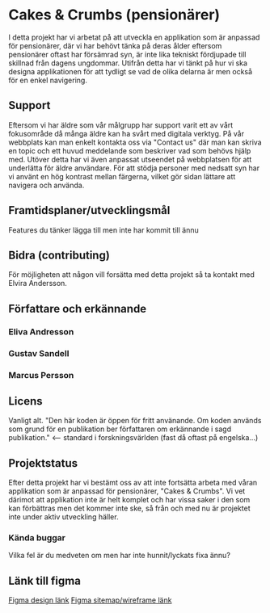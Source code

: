 # Cakes & Crumbs (pensionärer)

I detta projekt har vi arbetat på att utveckla en applikation som är anpassad för pensionärer, där vi har behövt tänka på deras ålder eftersom pensionärer oftast har försämrad syn, är inte lika tekniskt fördjupade till skillnad från dagens ungdommar. Utifrån detta har vi tänkt på hur vi ska designa applikationen för att tydligt se vad de olika delarna är men också för en enkel navigering.

## Support
Eftersom vi har äldre som vår målgrupp har support varit ett av vårt fokusområde då många äldre kan ha svårt med digitala verktyg. På vår webbplats kan man enkelt kontakta oss via "Contact us" där man kan skriva en topic och ett huvud meddelande som beskriver vad som behövs hjälp med. Utöver detta har vi även anpassat utseendet på webbplatsen för att underlätta för äldre användare. För att stödja personer med nedsatt syn har vi använt en hög kontrast mellan färgerna, vilket gör sidan lättare att navigera och använda.

## Framtidsplaner/utvecklingsmål
Features du tänker lägga till men inte har kommit till ännu

## Bidra (contributing)
För möjligheten att någon vill forsätta med detta projekt så ta kontakt med Elvira Andersson.

## Författare och erkännande
### Eliva Andresson
### Gustav Sandell
### Marcus Persson

## Licens
Vanligt alt. "Den här koden är öppen för fritt använande. Om koden används som grund för en publikation ber författaren om erkännande i sagd publikation." <-- standard i forskningsvärlden (fast då oftast på engelska...)

## Projektstatus
Efter detta projekt har vi bestämt oss av att inte fortsätta arbeta med våran applikation som är anpassad för pensionärer, "Cakes & Crumbs". Vi vet därimot att applikation inte är helt komplet och har vissa saker i den som kan förbättras men det kommer inte ske, så från och med nu är projektet inte under aktiv utveckling häller.

### Kända buggar
Vilka fel är du medveten om men har inte hunnit/lyckats fixa ännu?

## Länk till figma
[Figma design länk](https://www.figma.com/design/rxAVog3VAVG80zSJMQy2tM/Cakes-%26-Crumbs?node-id=0-1&t=YLxnU2mt9esHSXoU-1)
[Figma sitemap/wireframe länk](https://www.figma.com/design/ytfpxRx9mDmsMwfQBGKWRD/SiteMap?m=auto&t=UCaNj82xg6koO1Sx-1)
